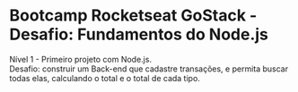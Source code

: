 # Bootcamp Rocketseat GoStack - Desafio: Fundamentos do Node.js
Nível 1 - Primeiro projeto com Node.js.\
Desafio: construir um Back-end que cadastre transações, e permita buscar todas elas, calculando o total e o total de cada tipo.
